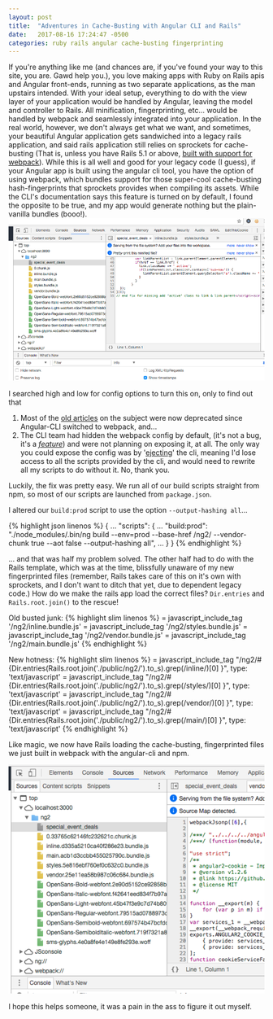 ```yaml
---
layout: post
title:  "Adventures in Cache-Busting with Angular CLI and Rails"
date:   2017-08-16 17:24:47 -0500
categories: ruby rails angular cache-busting fingerprinting
---
```


If you're anything like me (and chances are, if you've found your way to this site, you are. Gawd help you.), you love making apps with Ruby on Rails apis and Angular front-ends, running as two separate applications, as the man upstairs intended. With your ideal setup, everything to do with the view layer of your application would be handled by Angular, leaving the model and controller to Rails. All minification, fingerprinting, etc... would be handled by webpack and seamlessly integrated into your application. In the real world, however, we don't always get what we want, and sometimes, your beautiful Angular application gets sandwiched into a legacy rails application, and said rails application still relies on sprockets for cache-busting (That is, unless you have Rails 5.1 or above, [built with support for webpack][rails-webpacker]). While this is all well and good for your legacy code (I guess), if your Angular app is built using the angular cli tool, you have the option of using webpack, which bundles support for those super-cool cache-busting hash-fingerprints that sprockets provides when compiling its assets. While the CLI's documentation says this feature is turned on by default, I found the opposite to be true, and my app would generate nothing but the plain-vanilla bundles (booo!). 
![Old busted junk](/assets/webpack-fingerprinting-before.png)

I searched high and low for config options to turn this on, only to find out that 
  1. Most of the [old articles][cache-busting-angular-cli] on the subject were now deprecated since Angular-CLI switched to webpack, and... 
  2. The CLI team had hidden the webpack config by default, (it's not a bug, it's a *[feature][angular-cli-meets-webpack]*) and were not planning on exposing it, at all. The only way you could expose the config was by '[ejecting][eject]' the cli, meaning I'd lose access to all the scripts provided by the cli, and would need to rewrite all my scripts to do without it. No, thank you. 

Luckily, the fix was pretty easy. We run all of our build scripts straight from npm, so most of our scripts are launched from `package.json`. 

I altered our `build:prod` script to use the option `--output-hashing all`...

 {% highlight json linenos %}
{
  ...
  "scripts": {
    ...
    "build:prod": "./node_modules/.bin/ng build --env=prod --base-href /ng2/ --vendor-chunk true --aot false --output-hashing all",
    ...
  }
}
{% endhighlight %}


... and that was half my problem solved. The other half had to do with the Rails template, which was at the time, blissfully unaware of my new fingerprinted files (remember, Rails takes care of this on it's own with sprockets, and I don't want to ditch that yet, due to dependent legacy code.) How do we make the rails app load the correct files? `Dir.entries` and `Rails.root.join()` to the rescue! 

Old busted junk: 
 {% highlight slim linenos %}
     = javascript_include_tag '/ng2/inline.bundle.js'
     = javascript_include_tag '/ng2/styles.bundle.js'
     = javascript_include_tag '/ng2/vendor.bundle.js'
     = javascript_include_tag '/ng2/main.bundle.js'
 {% endhighlight %}



 New hotness: 
 {% highlight slim linenos %}
     = javascript_include_tag "/ng2/#{Dir.entries(Rails.root.join('./public/ng2/').to_s).grep(/inline/)[0] }", type: 'text/javascript'
     = javascript_include_tag "/ng2/#{Dir.entries(Rails.root.join('./public/ng2/').to_s).grep(/styles/)[0] }", type: 'text/javascript'
     = javascript_include_tag "/ng2/#{Dir.entries(Rails.root.join('./public/ng2/').to_s).grep(/vendor/)[0] }", type: 'text/javascript'
     = javascript_include_tag "/ng2/#{Dir.entries(Rails.root.join('./public/ng2/').to_s).grep(/main/)[0] }", type: 'text/javascript'
{% endhighlight %}


Like magic, we now have Rails loading the cache-busting, fingerprinted files we just built in webpack with the angular-cli and npm.

![New hotness](/assets/webpack-fingerprinting-after.png)

I hope this helps someone, it was a pain in the ass to figure it out myself.

[rails-webpacker]: https://github.com/rails/webpacker#installation
[cache-busting-angular-cli]: https://medium.com/@jonnysamps/cache-busting-with-angular-cli-916db52c8db0
[angular-cli-meets-webpack]: https://medium.com/@jeff.boothe/angular-cli-meets-webpack-7c9b1a1e1e89
[eject]: https://github.com/angular/angular-cli/wiki/eject
